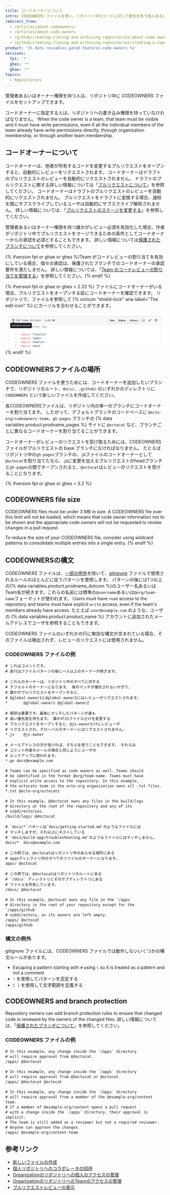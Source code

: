```yaml
---
title: コードオーナーについて
intro: CODEOWNERS ファイルを使い、リポジトリ中のコードに対して責任を負う個人あるいは Team を指定できます。
redirect_from:
  - /articles/about-codeowners/
  - /articles/about-code-owners
  - /github/creating-cloning-and-archiving-repositories/about-code-owners
  - /github/creating-cloning-and-archiving-repositories/creating-a-repository-on-github/about-code-owners
product: '{% data reusables.gated-features.code-owners %}'
versions:
  fpt: '*'
  ghes: '*'
  ghae: '*'
topics:
  - Repositories
---
```


管理者あるいはオーナー権限を持つ人は、リポジトリ中に CODEOWNERS ファイルをセットアップできます。

コードオーナーに指定する人は、リポジトリへの書き込み権限を持っていなければなりません。 When the code owner is a team, that team must be visible and it must have write permissions, even if all the individual members of the team already have write permissions directly, through organization membership, or through another team membership.

## コードオーナーについて

コードオーナーは、他者が所有するコードを変更するプルリクエストをオープンすると、自動的にレビューをリクエストされます。 コードオーナーはドラフトのプルリクエストのレビューを自動的にリクエストされません。 ドラフトのプルリクエストに関する詳しい情報については「[プルリクエストについて](/github/collaborating-with-issues-and-pull-requests/about-pull-requests#draft-pull-requests)」を参照してください。 コードオーナーはドラフトのプルリクエストのレビューを自動的にリクエストされません。 プルリクエストをドラフトに変換する場合、通知を既にサブスクライブしているユーザは自動的にサブスクライブ解除されません。 詳しい情報については、「[プルリクエストのステージを変更する](/github/collaborating-with-issues-and-pull-requests/changing-the-stage-of-a-pull-request)」を参照してください。

管理者あるいはオーナー権限を持つ誰かがレビュー必須を有効化した場合、作者がリポジトリ中でプルリクエストをマージできるための条件としてコードオーナーからの承認を必須とすることもできます。 詳しい情報については[保護されたブランチについて](/github/administering-a-repository/about-protected-branches#require-pull-request-reviews-before-merging)を参照してください。

{% ifversion fpt or ghae or ghes %}Team がコードレビューの割り当てを有効にしている場合、個々の承認は、保護されたブランチでのコードオーナーの承認要件を満たしません。 詳しい情報については、「[Team のコードレビューの割り当てを管理する](/organizations/organizing-members-into-teams/managing-code-review-assignment-for-your-team)」を参照してください。{% endif %}

{% ifversion fpt or ghae or ghes > 2.22 %}
ファイルにコードオーナーがいる場合、プルリクエストをオープンする前にコードオーナーを確認できます。 リポジトリで、ファイルを参照して {% octicon "shield-lock" aria-label="The edit icon" %} にカーソルを合わせることができます。

![リポジトリ内のファイルのコードオーナー](/assets/images/help/repository/code-owner-for-a-file.png)
{% endif %}

## CODEOWNERSファイルの場所

CODEOWNERS ファイルを使うためには、コードオーナーを追加したいブランチで、リポジトリのルート、`docs/`、`.github/` のいずれかのディレクトリに `CODEOWNERS` という新しいファイルを作成してください。

各CODEOWNERSファイルは、リポジトリ内の単一のブランチにコードオーナーを割り当てます。 したがって、デフォルトブランチのコードベースに `@octo-org/codeowners-team`、`gh-pages` ブランチの {% data variables.product.prodname_pages %} サイトに `@octocat` など、ブランチごとに異なるコードオーナーを割り当てることができます。

コードオーナーがレビューのリクエストを受け取るためには、CODEOWNERS ファイルがプルリクエストの base ブランチになければなりません。 たとえばリポジトリ中の`gh-pages`ブランチの、*.js*ファイルのコードオーナーとして`@octocat`を割り当てたなら、*.js*に変更を加えるプルリクエストがheadブランチと`gh-pages`の間でオープンされると、`@octocat`はレビューのリクエストを受けることになります。

{% ifversion fpt or ghae or ghes > 3.2 %}
## CODEOWNERS file size

CODEOWNERS files must be under 3 MB in size. A CODEOWNERS file over this limit will not be loaded, which means that code owner information not to be shown and the appropriate code owners will not be requested to review changes in a pull request.

To reduce the size of your CODEOWNERS file, consider using wildcard patterns to consolidate multiple entries into a single entry.
{% endif %}

## CODEOWNERSの構文

CODEOWNERS ファイルは、[一部の例外](#syntax-exceptions)を除いて、[gitignore](https://git-scm.com/docs/gitignore#_pattern_format) ファイルで使用されるルールのほとんどに従うパターンを使用します。 パターンの後には1つ以上の{% data variables.product.prodname_dotcom %}のユーザー名あるいはTeam名が続きます。これらの名前には標準の`@username`あるいは`@org/team-name`フォーマットが使われます。 Users must have `read` access to the repository and teams must have explicit `write` access, even if the team's members already have access. たとえば `user@example.com` のような、ユーザの {% data variables.product.product_name %} アカウントに追加されたメールアドレスでユーザを参照することもできます。

CODEOWNERS ファイルのいずれかの行に無効な構文が含まれている場合、そのファイルは検出されず、レビューのリクエストには使用されません。
### CODEOWNERS ファイルの例
```
# これはコメントです。
# 各行はファイルパターンの後に一人以上のオーナーが続きます。

# これらのオーナーは、リポジトリ中のすべてに対する
# デフォルトのオーナーになります。 後のマッチが優先されないかぎり、
# 誰かがプルリクエストをオープンすると、
# @global-owner1と@global-owner2にはレビューがリクエストされます。
*       @global-owner1 @global-owner2

# 順序は重要です。最後にマッチしたパターンが最も
# 高い優先度を持ちます。 誰かがJSファイルだけを変更する
# プルリクエストをオープンすると、@js-ownerだけにレビューが
# リクエストされ、グローバルのオーナーにはリクエストされません。
*.js    @js-owner

# メールアドレスの方が良ければ、そちらを使うこともできます。 それらは
# コミット作者のメールの場合と同じようにユーザの
# ルックアップに使われます。
*.go docs@example.com

# Teams can be specified as code owners as well. Teams should
# be identified in the format @org/team-name. Teams must have
# explicit write access to the repository. In this example,
# the octocats team in the octo-org organization owns all .txt files.
*.txt @octo-org/octocats

# In this example, @doctocat owns any files in the build/logs
# directory at the root of the repository and any of its
# subdirectories.
/build/logs/ @doctocat

# `docs/*`パターンは`docs/getting-started.md`のようなファイルには
# マッチしますが、それ以上にネストしている
# `docs/build-app/troubleshooting.md`のようなファイルにはマッチしません。
docs/*  docs@example.com

# この例では、@octocatはリポジトリ中のあらゆる場所にある
# appsディレクトリ内のすべてのファイルのオーナーになります。
apps/ @octocat

# この例では、@doctocatはリポジトリのルートにある
# `/docs` ディレクトリとそのサブディレクトリにある
# ファイルを所有しています。
/docs/ @doctocat

# In this example, @octocat owns any file in the `/apps` 
# directory in the root of your repository except for the `/apps/github` 
# subdirectory, as its owners are left empty.
/apps/ @octocat
/apps/github 
```
### 構文の例外
gitignore ファイルには、CODEOWNERS ファイルでは動作しないいくつかの構文ルールがあります。
- Escaping a pattern starting with `#` using `\` so it is treated as a pattern and not a comment
- `!` を使用してパターンを否定する
- `[ ]` を使用して文字範囲を定義する

## CODEOWNERS and branch protection
Repository owners can add branch protection rules to ensure that changed code is reviewed by the owners of the changed files. 詳しい情報については、「[保護されたブランチについて](/github/administering-a-repository/defining-the-mergeability-of-pull-requests/about-protected-branches)」を参照してください。


### CODEOWNERS ファイルの例
```
# In this example, any change inside the `/apps` directory
# will require approval from @doctocat.
/apps/ @doctocat

# In this example, any change inside the `/apps` directory
# will require approval from @doctocat or @octocat.
/apps/ @doctocat @octocat

# In this example, any change inside the `/apps` directory
# will require approval from a member of the @example-org/content team.
# If a member of @example-org/content opens a pull request 
# with a change inside the `/apps` directory, their approval is implicit.
# The team is still added as a reviewer but not a required reviewer.
# Anyone can approve the changes.
/apps/ @example-org/content-team
```



## 参考リンク

- [新しいファイルの作成](/articles/creating-new-files)
- [個人リポジトリへのコラボレータの招待](/articles/inviting-collaborators-to-a-personal-repository)
- [Organizationのリポジトリへの個人のアクセスの管理](/articles/managing-an-individual-s-access-to-an-organization-repository)
- [OrganizationのリポジトリへのTeamのアクセスの管理](/articles/managing-team-access-to-an-organization-repository)
- [プルリクエストレビューの表示](/articles/viewing-a-pull-request-review)
